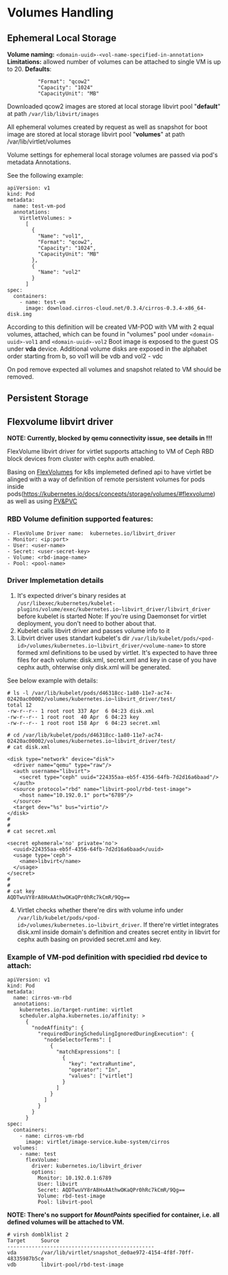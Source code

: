 # Volumes Handling

## Ephemeral Local Storage

**Volume naming:** `<domain-uuid>-<vol-name-specified-in-annotation>`
**Limitations:** allowed number of volumes can be attached to single VM is up to 20.
**Defaults**:
```
          "Format": "qcow2"
          "Capacity": "1024"
          "CapacityUnit": "MB"
```

Downloaded qcow2 images are stored at local storage libvirt pool "**default**" at path `/var/lib/libvirt/images`

All ephemeral volumes created by request as well as snapshot for boot image are stored
at local storage libvirt pool "**volumes**" at path /var/lib/virtlet/volumes


Volume settings for ephemeral local storage volumes are passed via pod's metadata Annotations.

See the following example:

```
apiVersion: v1
kind: Pod
metadata:
  name: test-vm-pod
  annotations:
    VirtletVolumes: >
      [
        {
          "Name": "vol1",
          "Format": "qcow2",
          "Capacity": "1024",
          "CapacityUnit": "MB"
        },
        {
          "Name": "vol2"
        }
      ]
spec:
  containers:
    - name: test-vm
      image: download.cirros-cloud.net/0.3.4/cirros-0.3.4-x86_64-disk.img
```

According to this definition will be created VM-POD with VM with 2 equal volumes, attached,  which can be found in "volumes" pool under `<domain-uuid>-vol1` and `<domain-uuid>-vol2`
Boot image is exposed to the guest OS under **vda** device.
Additional volume disks are exposed in the alphabet order starting from b, so vol1 will be vdb and vol2 - vdc

On pod remove expected all volumes and snapshot related to VM should be removed.

## Persistent Storage
## Flexvolume libvirt driver
**NOTE: Currently, blocked by qemu connectivity issue, see details in !!!**

FlexVolume libvirt driver for virtlet supports attaching to VM of Ceph RBD block devices from cluster with cephx auth enabled.

Basing on [FlexVolumes](https://github.com/kubernetes/community/blob/master/contributors/devel/flexvolume.md) for k8s implemeted defined api to have virtlet be alinged with a way of definition of  remote persistent volumes for pods inside pods(https://kubernetes.io/docs/concepts/storage/volumes/#flexvolume) as well as using [PV&PVC](https://kubernetes.io/docs/concepts/storage/persistent-volumes/)

### RBD Volume definition supported features:

```
- FlexVolume Driver name:  kubernetes.io/libvirt_driver
- Monitor: <ip:port>
- User: <user-name>
- Secret: <user-secret-key>
- Volume: <rbd-image-name>
- Pool: <pool-name>
```

### Driver Implemetation details
1. It's expected driver's binary resides at `/usr/libexec/kubernetes/kubelet-plugins/volume/exec/kubernetes.io~libvirt_driver/libvirt_driver` before kubelet is started
Note: If you're using Daemonset for virtlet deployment, you don't need to bother about that.
2. Kubelet calls libvirt driver and passes volume info to it
3. Libvirt driver uses standart kubelet's dir `/var/lib/kubelet/pods/<pod-id>/volumes/kubernetes.io~libvirt_driver/<volume-name>` to store formed xml definitions to be used by virtlet. It's expected to have three files for each volume: disk.xml, secret.xml and key in case of you have cephx auth, ohterwise only disk.xml will be generated.

See below example with details:
```
# ls -l /var/lib/kubelet/pods/d46318cc-1a80-11e7-ac74-02420ac00002/volumes/kubernetes.io~libvirt_driver/test/
total 12
-rw-r--r-- 1 root root 337 Apr  6 04:23 disk.xml
-rw-r--r-- 1 root root  40 Apr  6 04:23 key
-rw-r--r-- 1 root root 158 Apr  6 04:23 secret.xml

# cd /var/lib/kubelet/pods/d46318cc-1a80-11e7-ac74-02420ac00002/volumes/kubernetes.io~libvirt_driver/test/
# cat disk.xml

<disk type="network" device="disk">
  <driver name="qemu" type="raw"/>
  <auth username="libvirt">
    <secret type="ceph" uuid="224355aa-eb5f-4356-64fb-7d2d16a6baad"/>
  </auth>
  <source protocol="rbd" name="libvirt-pool/rbd-test-image">
    <host name="10.192.0.1" port="6789"/>
  </source>
  <target dev="%s" bus="virtio"/>
</disk>
#
#
# cat secret.xml

<secret ephemeral='no' private='no'>
  <uuid>224355aa-eb5f-4356-64fb-7d2d16a6baad</uuid>
  <usage type='ceph'>
    <name>libvirt</name>
  </usage>
</secret>
#
#
# cat key
AQDTwuVY8rA8HxAAthwOKaQPr0hRc7kCmR/9Qg==
```
4. Virtlet checks whether there're dirs with volume info under `/var/lib/kubelet/pods/<pod-id>/volumes/kubernetes.io~libvirt_driver`. If there're virtlet integrates disk.xml inside domain's definition and creates secret entity in libvirt for cephx auth basing on provided secret.xml and key.

### Example of VM-pod definition with specidied rbd device to attach:
```
apiVersion: v1
kind: Pod
metadata:
  name: cirros-vm-rbd
  annotations:
    kubernetes.io/target-runtime: virtlet
    scheduler.alpha.kubernetes.io/affinity: >
      {
        "nodeAffinity": {
          "requiredDuringSchedulingIgnoredDuringExecution": {
            "nodeSelectorTerms": [
              {
                "matchExpressions": [
                  {
                    "key": "extraRuntime",
                    "operator": "In",
                    "values": ["virtlet"]
                  }
                ]
              }
            ]
          }
        }
      }
spec:
  containers:
    - name: cirros-vm-rbd
      image: virtlet/image-service.kube-system/cirros
  volumes:
    - name: test
      flexVolume:
        driver: kubernetes.io/libvirt_driver
        options:
          Monitor: 10.192.0.1:6789
          User: libvirt
          Secret: AQDTwuVY8rA8HxAAthwOKaQPr0hRc7kCmR/9Qg==
          Volume: rbd-test-image
          Pool: libvirt-pool
```

**NOTE: There's no support for _MountPoints_ specified for container, i.e. all defined volumes will be attached to VM.**

```
# virsh domblklist 2
Target     Source
------------------------------------------------
vda        /var/lib/virtlet/snapshot_de0ae972-4154-4f8f-70ff-48335987b5ce
vdb        libvirt-pool/rbd-test-image
```

